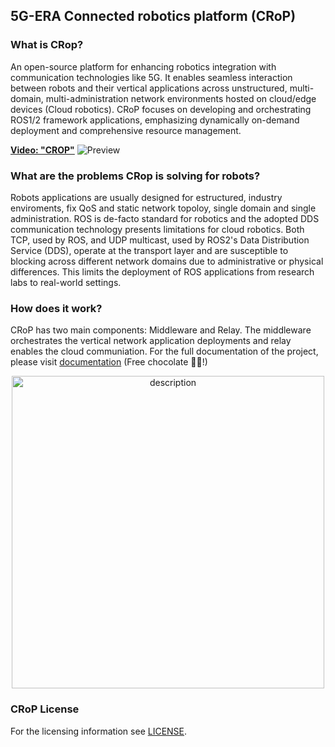 ## 5G-ERA Connected robotics platform (CRoP)

### What is CRop?

An open-source platform for enhancing robotics integration with communication technologies like 5G. It enables seamless interaction between robots and their vertical applications across unstructured, multi-domain, multi-administration network environments hosted on cloud/edge devices (Cloud robotics). CRoP focuses on developing and orchestrating ROS1/2 framework applications, emphasizing dynamically on-demand deployment and comprehensive resource management.

[**Video: "CROP"**](https://www.youtube.com/watch?v=onze4jM2J0A)
![Preview](https://i1.ytimg.com/vi/onze4jM2J0A/maxresdefault.jpg)


### What are the problems CRop is solving for robots?

Robots applications are usually designed for estructured, industry enviroments, fix QoS and static network topoloy, single domain and single administration.
ROS is de-facto standard for robotics and the adopted DDS communication technology presents limitations for cloud robotics. Both TCP, used by ROS, and UDP multicast, used by ROS2's Data Distribution Service (DDS), operate at the transport layer and are susceptible to blocking across different network domains due to administrative or physical differences. This limits the deployment of ROS applications from research labs to real-world settings. 

### How does it work?

CRoP has two main components: Middleware and Relay. The middleware orchestrates the vertical network application deployments and relay enables the cloud communiation. For the full documentation of the project, please visit [documentation](https://github.com/5G-ERA/docs) (Free chocolate 🍫😄!)

<p align="center">
  <img src="https://github.com/5G-ERA/.github/assets/26432703/4e1fe1b7-1e50-43a4-8a09-5a31dbaa0d7d" alt="description" width="500"/>
</p>


### CRoP License

For the licensing information see [LICENSE](https://github.com/5G-ERA/middleware/blob/main/LICENSE).


